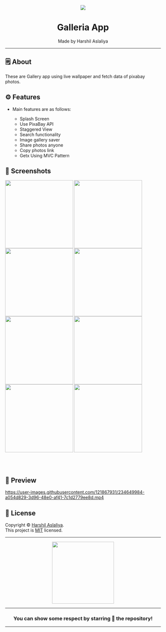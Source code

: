 <div align="center">

<img src="https://user-images.githubusercontent.com/121867931/234645627-f6076c25-9055-41c5-9d13-04097df0a359.png">


# **Galleria App**
Made by Harshil Aslaliya

---

</div>



## 🗒 About

These are Gallery app using live wallpaper and fetch data of pixabay photos.

## ⚙️ Features

- Main features are as follows:

    - Splash Screen
    - Use PixaBay API
    - Staggered View
    - Search functionality
    - Image gallery saver
    - Share photos anyone
    - Copy photos link
    - Getx Using MVC Pattern
   
    
## 📲 Screenshots

<img align="left" src="https://user-images.githubusercontent.com/121867931/234645915-0a5fcaa7-3e39-4cc7-8fa8-69ef1e280b32.jpeg" width="220px">
<img align="left" src="https://user-images.githubusercontent.com/121867931/234645998-b2cc3ebf-6238-4e00-9668-ae1641ba3726.jpeg" width="220px">
<img align="left" src="https://user-images.githubusercontent.com/121867931/234646030-e243f091-8582-4c26-b45c-2889671e4160.jpeg" width="220px">
<img align="left" src="https://user-images.githubusercontent.com/121867931/234646049-89ec1579-a963-406b-b01e-207043102bdc.jpeg" width="220px">

<img src="https://user-images.githubusercontent.com/121867931/234646062-0f20ba36-49d6-4aa4-a2dc-4167c09f34db.jpeg" width="220px">
<img align="left" src="https://user-images.githubusercontent.com/121867931/234646595-165a9ff4-d99d-4125-8c5a-013fdeced4db.jpeg" width="220px">
<img align="left" src="https://user-images.githubusercontent.com/121867931/234646654-106a5cdb-0821-4d76-9736-7c6cc08f0bfd.jpeg" width="220px">
<img src="https://user-images.githubusercontent.com/121867931/234646683-b3a69a12-d23f-415f-aab0-fff131d43c23.jpeg" width="220px">



<br><br>

## 📲 Preview

https://user-images.githubusercontent.com/121867931/234649984-a054d829-3d96-48e0-af41-7c1d2779ee8d.mp4


## 📝 License

Copyright © [Harshil Aslaliya](https://github.com/HarshilAslaliya). <br>
This project is [MIT](License.md) licensed.

---
<div align="center">

<img src="https://user-images.githubusercontent.com/121867931/234645638-c4f5dd85-3b38-4097-b479-b2a1551665ec.png" width="200px" height="200px">

---
### You can show some respect by starring 🌟 the repository!
---

</div>
